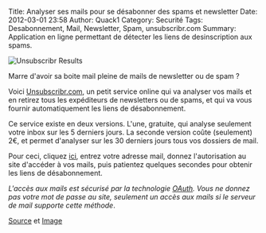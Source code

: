 Title: Analyser ses mails pour se désabonner des spams et newsletter
Date: 2012-03-01 23:58
Author: Quack1
Category: Securité
Tags: Desabonnement, Mail, Newsletter, Spam, unsubscribr.com
Summary: Application en ligne permettant de détecter les liens de desinscription aux spams.

![Unsubscribr Results](static/upload/unsubscribr-results.png "Unsubscribr Results")

Marre d'avoir sa boite mail pleine de mails de newsletter ou de spam ?

Voici [Unsubscribr.com][], un petit service online qui va analyser vos
mails et en retirez tous les expéditeurs de newsletters ou de spams, et
qui va vous fournir automatiquement les liens de désabonnement.

Ce service existe en deux versions. L'une, gratuite, qui analyse
seulement votre inbox sur les 5 derniers jours. La seconde version coûte
(seulement) 2€, et permet d'analyser sur les 30 derniers jours tous vos
dossiers de mail.

Pour ceci, cliquez [ici][Unsubscribr.com], entrez votre adresse mail,
donnez l'autorisation au site d'accéder à vos mails, puis patientez
quelques secondes pour obtenir les liens de désabonnement.

*L'accès aux mails est sécurisé par la technologie [OAuth][]. Vous ne
donnez pas votre mot de passe au site, seulement un accès aux mails si
le serveur de mail supporte cette méthode*.

[Source][] et [Image][]

  [Unsubscribr.com]: https://unsubscribr.com/ "https://unsubscribr.com/"
  [OAuth]: http://en.wikipedia.org/wiki/OAuth
    "http://en.wikipedia.org/wiki/OAuth"
  [Source]: http://lifehacker.com/5889577/unsubscribr-crawls-through-your-email-and-provides-a-one-click-unsubscribe-button
    "http://lifehacker.com/5889577/unsubscribr-crawls-through-your-email-and-provides-a-one-click-unsubscribe-button"
  [Image]: http://main.makeuseoflimited.netdna-cdn.com/wp-content/static/uploads/2012/02/unsubscribr-results.png?323f2c
    "http://main.makeuseoflimited.netdna-cdn.com/wp-content/static/uploads/2012/02/unsubscribr-results.png?323f2c"
